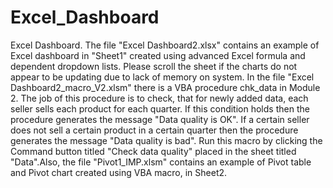 # Excel_Dashboard
Excel Dashboard.
The file "Excel Dashboard2.xlsx" contains an example of Excel dashboard in "Sheet1" created using advanced Excel formula and dependent dropdown lists. Please scroll the sheet if the charts do not appear to be updating due to lack of memory on system.
In the file "Excel Dashboard2_macro_V2.xlsm" there is a VBA procedure chk_data in Module 2. The job of this procedure is to check, that for newly added data, each seller sells each product for each quarter. If this condition holds then the procedure generates the message "Data quality is OK". If a certain seller does not sell a certain product in a certain quarter then the procedure generates the message "Data quality is bad". Run this macro by clicking the Command button titled "Check data quality" placed in the sheet titled "Data".Also, the file "Pivot1_IMP.xlsm" contains an example of Pivot table and Pivot chart created using VBA macro, in Sheet2.
